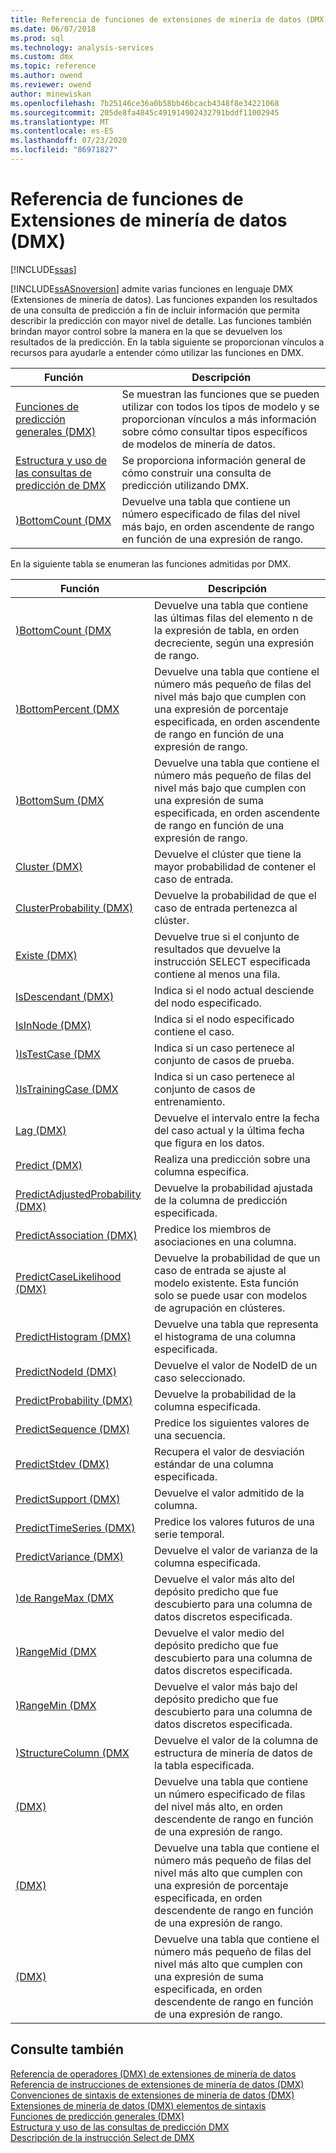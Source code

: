 ```yaml
---
title: Referencia de funciones de extensiones de minería de datos (DMX) | Microsoft Docs
ms.date: 06/07/2018
ms.prod: sql
ms.technology: analysis-services
ms.custom: dmx
ms.topic: reference
ms.author: owend
ms.reviewer: owend
author: minewiskan
ms.openlocfilehash: 7b25146ce36a0b58bb46bcacb4348f8e34221068
ms.sourcegitcommit: 205de8fa4845c491914902432791bddf11002945
ms.translationtype: MT
ms.contentlocale: es-ES
ms.lasthandoff: 07/23/2020
ms.locfileid: "86971827"
---
```

# <a name="data-mining-extensions-dmx-function-reference"></a>Referencia de funciones de Extensiones de minería de datos (DMX)
[!INCLUDE[ssas](../includes/applies-to-version/ssas.md)]

  [!INCLUDE[ssASnoversion](../includes/ssasnoversion-md.md)] admite varias funciones en lenguaje DMX (Extensiones de minería de datos). Las funciones expanden los resultados de una consulta de predicción a fin de incluir información que permita describir la predicción con mayor nivel de detalle. Las funciones también brindan mayor control sobre la manera en la que se devuelven los resultados de la predicción. En la tabla siguiente se proporcionan vínculos a recursos para ayudarle a entender cómo utilizar las funciones en DMX.  
  
|Función|Descripción|  
|--------------|-----------------|  
|[Funciones de predicción generales &#40;DMX&#41;](../dmx/general-prediction-functions-dmx.md)|Se muestran las funciones que se pueden utilizar con todos los tipos de modelo y se proporcionan vínculos a más información sobre cómo consultar tipos específicos de modelos de minería de datos.|  
|[Estructura y uso de las consultas de predicción de DMX](../dmx/structure-and-usage-of-dmx-prediction-queries.md)|Se proporciona información general de cómo construir una consulta de predicción utilizando DMX.|  
|[&#41;BottomCount &#40;DMX](../dmx/bottomcount-dmx.md)|Devuelve una tabla que contiene un número especificado de filas del nivel más bajo, en orden ascendente de rango en función de una expresión de rango.|  
  
 En la siguiente tabla se enumeran las funciones admitidas por DMX.  
  
|Función|Descripción|  
|--------------|-----------------|  
|[&#41;BottomCount &#40;DMX](../dmx/bottomcount-dmx.md)|Devuelve una tabla que contiene las últimas filas del elemento n de la expresión de tabla, en orden decreciente, según una expresión de rango.|  
|[&#41;BottomPercent &#40;DMX](../dmx/bottompercent-dmx.md)|Devuelve una tabla que contiene el número más pequeño de filas del nivel más bajo que cumplen con una expresión de porcentaje especificada, en orden ascendente de rango en función de una expresión de rango.|  
|[&#41;BottomSum &#40;DMX](../dmx/bottomsum-dmx.md)|Devuelve una tabla que contiene el número más pequeño de filas del nivel más bajo que cumplen con una expresión de suma especificada, en orden ascendente de rango en función de una expresión de rango.|  
|[Cluster &#40;DMX&#41;](../dmx/cluster-dmx.md)|Devuelve el clúster que tiene la mayor probabilidad de contener el caso de entrada.|  
|[ClusterProbability &#40;DMX&#41;](../dmx/clusterprobability-dmx.md)|Devuelve la probabilidad de que el caso de entrada pertenezca al clúster.|  
|[Existe &#40;DMX&#41;](../dmx/exists-dmx.md)|Devuelve true si el conjunto de resultados que devuelve la instrucción SELECT especificada contiene al menos una fila.|  
|[IsDescendant &#40;DMX&#41;](../dmx/isdescendant-dmx.md)|Indica si el nodo actual desciende del nodo especificado.|  
|[IsInNode &#40;DMX&#41;](../dmx/isinnode-dmx.md)|Indica si el nodo especificado contiene el caso.|  
|[&#41;IsTestCase &#40;DMX](../dmx/istestcase-dmx.md)|Indica si un caso pertenece al conjunto de casos de prueba.|  
|[&#41;IsTrainingCase &#40;DMX](../dmx/istrainingcase-dmx.md)|Indica si un caso pertenece al conjunto de casos de entrenamiento.|  
|[Lag &#40;DMX&#41;](../dmx/lag-dmx.md)|Devuelve el intervalo entre la fecha del caso actual y la última fecha que figura en los datos.|  
|[Predict &#40;DMX&#41;](../dmx/predict-dmx.md)|Realiza una predicción sobre una columna específica.|  
|[PredictAdjustedProbability &#40;DMX&#41;](../dmx/predictadjustedprobability-dmx.md)|Devuelve la probabilidad ajustada de la columna de predicción especificada.|  
|[PredictAssociation &#40;DMX&#41;](../dmx/predictassociation-dmx.md)|Predice los miembros de asociaciones en una columna.|  
|[PredictCaseLikelihood &#40;DMX&#41;](../dmx/predictcaselikelihood-dmx.md)|Devuelve la probabilidad de que un caso de entrada se ajuste al modelo existente. Esta función solo se puede usar con modelos de agrupación en clústeres.|  
|[PredictHistogram &#40;DMX&#41;](../dmx/predicthistogram-dmx.md)|Devuelve una tabla que representa el histograma de una columna especificada.|  
|[PredictNodeId &#40;DMX&#41;](../dmx/predictnodeid-dmx.md)|Devuelve el valor de NodeID de un caso seleccionado.|  
|[PredictProbability &#40;DMX&#41;](../dmx/predictprobability-dmx.md)|Devuelve la probabilidad de la columna especificada.|  
|[PredictSequence &#40;DMX&#41;](../dmx/predictsequence-dmx.md)|Predice los siguientes valores de una secuencia.|  
|[PredictStdev &#40;DMX&#41;](../dmx/predictstdev-dmx.md)|Recupera el valor de desviación estándar de una columna especificada.|  
|[PredictSupport &#40;DMX&#41;](../dmx/predictsupport-dmx.md)|Devuelve el valor admitido de la columna.|  
|[PredictTimeSeries &#40;DMX&#41;](../dmx/predicttimeseries-dmx.md)|Predice los valores futuros de una serie temporal.|  
|[PredictVariance &#40;DMX&#41;](../dmx/predictvariance-dmx.md)|Devuelve el valor de varianza de la columna especificada.|  
|[&#41;de RangeMax &#40;DMX](../dmx/rangemax-dmx.md)|Devuelve el valor más alto del depósito predicho que fue descubierto para una columna de datos discretos especificada.|  
|[&#41;RangeMid &#40;DMX](../dmx/rangemid-dmx.md)|Devuelve el valor medio del depósito predicho que fue descubierto para una columna de datos discretos especificada.|  
|[&#41;RangeMin &#40;DMX](../dmx/rangemin-dmx.md)|Devuelve el valor más bajo del depósito predicho que fue descubierto para una columna de datos discretos especificada.|  
|[&#41;StructureColumn &#40;DMX](../dmx/structurecolumn-dmx.md)|Devuelve el valor de la columna de estructura de minería de datos de la tabla especificada.|  
|[&#40;DMX&#41;](../dmx/topcount-dmx.md)|Devuelve una tabla que contiene un número especificado de filas del nivel más alto, en orden descendente de rango en función de una expresión de rango.|  
|[&#40;DMX&#41;](../dmx/toppercent-dmx.md)|Devuelve una tabla que contiene el número más pequeño de filas del nivel más alto que cumplen con una expresión de porcentaje especificada, en orden descendente de rango en función de una expresión de rango.|  
|[&#40;DMX&#41;](../dmx/topsum-dmx.md)|Devuelve una tabla que contiene el número más pequeño de filas del nivel más alto que cumplen con una expresión de suma especificada, en orden descendente de rango en función de una expresión de rango.|  
  
## <a name="see-also"></a>Consulte también  
 [Referencia de operadores &#40;DMX&#41; de extensiones de minería de datos](../dmx/data-mining-extensions-dmx-operator-reference.md)   
 [Referencia de instrucciones de extensiones de minería de datos &#40;DMX&#41;](../dmx/data-mining-extensions-dmx-statements.md)   
 [Convenciones de sintaxis de extensiones de minería de datos &#40;DMX&#41;](../dmx/data-mining-extensions-dmx-syntax-conventions.md)   
 [Extensiones de minería de datos &#40;DMX&#41; elementos de sintaxis](../dmx/data-mining-extensions-dmx-syntax-elements.md)   
 [Funciones de predicción generales &#40;DMX&#41;](../dmx/general-prediction-functions-dmx.md)   
 [Estructura y uso de las consultas de predicción DMX](../dmx/structure-and-usage-of-dmx-prediction-queries.md)   
 [Descripción de la instrucción Select de DMX](../dmx/understanding-the-dmx-select-statement.md)  
  
  
